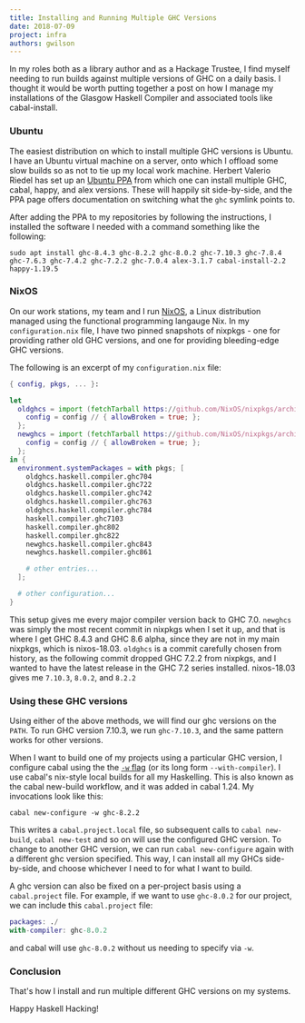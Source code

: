```yaml
---
title: Installing and Running Multiple GHC Versions
date: 2018-07-09
project: infra
authors: gwilson
---
```


In my roles both as a
library author and as a Hackage Trustee, I find myself needing to run builds
against multiple versions of GHC on a daily basis. I thought it would be worth
putting together a post on how I manage my installations of the Glasgow
Haskell Compiler and associated tools like cabal-install.

### Ubuntu

The easiest distribution on which to install multiple GHC versions is Ubuntu.
I have an Ubuntu virtual machine on a server, onto which I offload some slow
builds so as not to tie up my local work machine. Herbert Valerio Riedel has
set up an [Ubuntu PPA](https://launchpad.net/~hvr/+archive/ubuntu/ghc)
from which one can install multiple GHC, cabal, happy, and alex versions.
These will happily sit side-by-side, and the PPA page offers documentation
on switching what the `ghc` symlink points to.

After adding the PPA to my repositories by following the instructions, I
installed the software I needed with a command something like the following:

```
sudo apt install ghc-8.4.3 ghc-8.2.2 ghc-8.0.2 ghc-7.10.3 ghc-7.8.4 ghc-7.6.3 ghc-7.4.2 ghc-7.2.2 ghc-7.0.4 alex-3.1.7 cabal-install-2.2 happy-1.19.5
```

### NixOS

On our work stations, my team and I run [NixOS](https://nixos.org/), a Linux
distribution managed using the functional programming langauge Nix.
In my `configuration.nix` file, I have two pinned snapshots of nixpkgs -
one for providing rather old GHC versions, and one for providing bleeding-edge
GHC versions.

The following is an excerpt of my `configuration.nix` file:
```nix
{ config, pkgs, ... }:

let
  oldghcs = import (fetchTarball https://github.com/NixOS/nixpkgs/archive/83b35508c6491103cd16a796758e07417a28698b.tar.gz) {
    config = config // { allowBroken = true; };
  };
  newghcs = import (fetchTarball https://github.com/NixOS/nixpkgs/archive/f682ff93a2778f101d93b68c97278f902523758a.tar.gz) {
    config = config // { allowBroken = true; };
  };
in {
  environment.systemPackages = with pkgs; [
    oldghcs.haskell.compiler.ghc704
    oldghcs.haskell.compiler.ghc722
    oldghcs.haskell.compiler.ghc742
    oldghcs.haskell.compiler.ghc763
    oldghcs.haskell.compiler.ghc784
    haskell.compiler.ghc7103
    haskell.compiler.ghc802
    haskell.compiler.ghc822
    newghcs.haskell.compiler.ghc843
    newghcs.haskell.compiler.ghc861

    # other entries...
  ];

  # other configuration...
}
```

This setup gives me every major compiler version back to GHC 7.0.
`newghcs` was simply the most recent commit in nixpkgs when I set it up, and
that is where I get GHC 8.4.3 and GHC 8.6 alpha, since they are not in my main
nixpkgs, which is nixos-18.03.
`oldghcs` is a commit carefully chosen from history, as the following commit
dropped GHC 7.2.2 from nixpkgs, and I wanted to have the latest release in the
GHC 7.2 series installed.
nixos-18.03 gives me `7.10.3`, `8.0.2`, and `8.2.2`

### Using these GHC versions

Using either of the above methods, we will find our ghc versions on the `PATH`.
To run GHC version 7.10.3, we run `ghc-7.10.3`, and the same pattern works for
other versions.

When I want to build one of my projects using a particular GHC version, I
configure cabal using the the
[`-w` flag](https://cabal.readthedocs.io/en/latest/installing-packages.html?highlight=--with-compiler#cmdoption-setup-configure-with-compiler)
(or its long form `--with-compiler`).
I use cabal's nix-style local builds for all my Haskelling. This is also known
as the cabal new-build workflow, and it was added in cabal 1.24.
My invocations look like this:

```
cabal new-configure -w ghc-8.2.2
```

This writes a `cabal.project.local` file, so subsequent calls to `cabal new-build`,
`cabal new-test` and so on will use the configured GHC version. To change to
another GHC version, we can run `cabal new-configure` again with a different
ghc version specified.
This way, I can install all my GHCs side-by-side, and choose whichever I need
to for what I want to build.

A ghc version can also be fixed on a per-project basis using a `cabal.project`
file. For example, if we want to use `ghc-8.0.2` for our project, we can include
this `cabal.project` file:

```nix
packages: ./
with-compiler: ghc-8.0.2
```

and cabal will use `ghc-8.0.2` without us needing to specify via `-w`.

### Conclusion

That's how I install and run multiple different GHC versions on my systems.

Happy Haskell Hacking!
